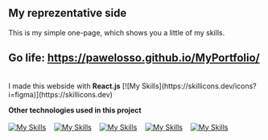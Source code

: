 ## My reprezentative side 
This is my simple one-page, which shows you a little of my skills. 
## Go life: https://pawelosso.github.io/MyPortfolio/
<br>
I made this webside with <strong>React.js</strong> [![My Skills](https://skillicons.dev/icons?i=figma)](https://skillicons.dev)

<strong>Other technologies used in this project</strong>
<br><br>
[![My Skills](https://skillicons.dev/icons?i=html)](https://skillicons.dev)
&nbsp;&nbsp;&nbsp;[![My Skills](https://skillicons.dev/icons?i=javascript)](https://skillicons.dev)
&nbsp;&nbsp;&nbsp;[![My Skills](https://skillicons.dev/icons?i=css)](https://skillicons.dev)
&nbsp;&nbsp;&nbsp;[![My Skills](https://skillicons.dev/icons?i=scss)](https://skillicons.dev)
&nbsp;&nbsp;&nbsp;[![My Skills](https://skillicons.dev/icons?i=figma)](https://skillicons.dev)

